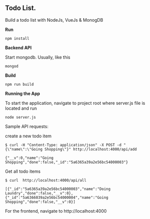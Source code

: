 ## Todo List.

Build a todo list with NodeJs, VueJs & MonogDB

**Run**

```
npm install

```

**Backend API**

Start mongodb. Usually, like this

```
mongod
```

**Build**

```
npm run build

```

**Running the App**

To start the application, navigate to project root where server.js file is located and run 
```
node server.js
```

Sample API requests:

create a new todo item
```
$ curl -H "Content-Type: application/json" -X POST -d "{\"name\":\"Going Shopping\"}" http://localhost:4000/api/add

{"__v":0,"name":"Going Shopping","done":false,"_id":"5a6365a39a2e56bc54000003"}
```

Get all todo items
```
$ curl  http://localhost:4000/api/all

[{"_id":"5a6365a39a2e56bc54000003","name":"Doing Laundry","done":false,"__v":0},{"_id":"5a6366039a2e56bc54000004","name":"Going Shopping","done":false,"__v":0}]
```

For the frontend, navigate to http://localhost:4000
